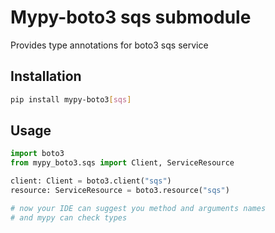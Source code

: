 # Mypy-boto3 sqs submodule

Provides type annotations for boto3 sqs service

## Installation

```bash
pip install mypy-boto3[sqs]
```

## Usage

```python
import boto3
from mypy_boto3.sqs import Client, ServiceResource

client: Client = boto3.client("sqs")
resource: ServiceResource = boto3.resource("sqs")

# now your IDE can suggest you method and arguments names
# and mypy can check types
```

